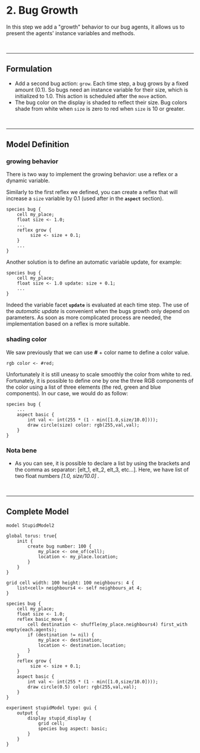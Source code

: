 # 2. Bug Growth
In this step we add a "growth" behavior to our bug agents, it allows us to present the agents' instance variables and methods.


<br />

---


## Formulation
  * Add a second bug action: `grow`. Each time step, a bug grows by a fixed amount (0.1). So bugs need an instance variable for their size, which is initialized to 1.0. This action is scheduled after the `move` action.
  * The bug color on the display is shaded to reflect their size. Bug colors shade from white when `size` is zero to red when `size` is 10 or greater.
<br />

---

## Model Definition

### growing behavior
There is two way to implement the growing behavior: use a reflex or a dynamic variable.

Similarly to the first reflex we defined, you can create a reflex that will increase a `size` variable by 0.1 (used after in the **`aspect`** section).

```
species bug {
	cell my_place;
	float size <- 1.0;
	...
	reflex grow {
		 size <- size + 0.1;
	}
	...
}

```
Another solution is to define an automatic variable update, for example:

```
species bug {
	cell my_place;
	float size <- 1.0 update: size + 0.1;
	...
}

```

Indeed the variable facet **`update`** is evaluated at each time step.
The use of the _automatic update_ is convenient when the bugs growth only depend on parameters. As soon as more complicated process are needed, the implementation based on a reflex is more suitable.

### shading color
We saw previously that we can use **#** + color name to define a color value.

```
rgb color <- #red;
```

Unfortunately it is still uneasy to scale smoothly the color from white to red. Fortunately, it is possible to define one by one the three RGB components of the color using a list of three elements (the red, green and blue components). In our case, we would do as follow:

```
species bug {
	...
	aspect basic {
		int val <- int(255 * (1 - min([1.0,size/10.0])));
		draw circle(size) color: rgb(255,val,val);
	}
}
```

### Nota bene
  * As you can see, it is possible to declare a list by using the brackets and the comma as separator: [elt\_1, elt\_2, elt\_3, etc...]. Here, we have list of two float numbers _[1.0, size/10.0] ._


<br />

---

## Complete Model

```
model StupidModel2

global torus: true{
	init {
		create bug number: 100 {
			my_place <- one_of(cell);
			location <- my_place.location;
		}
	}
}
 
grid cell width: 100 height: 100 neighbours: 4 {
	list<cell> neighbours4 <- self neighbours_at 4;
}

species bug {
	cell my_place;
	float size <- 1.0;
	reflex basic_move {
		cell destination <- shuffle(my_place.neighbours4) first_with empty(each.agents);
		if (destination != nil) {
			my_place <- destination;
			location <- destination.location;
		}
	}
	reflex grow {
		 size <- size + 0.1;
	}
	aspect basic {
		int val <- int(255 * (1 - min([1.0,size/10.0])));
		draw circle(0.5) color: rgb(255,val,val);
	}
}

experiment stupidModel type: gui {
	output {
		display stupid_display {
			grid cell;
			species bug aspect: basic;
		}
	}
}

```